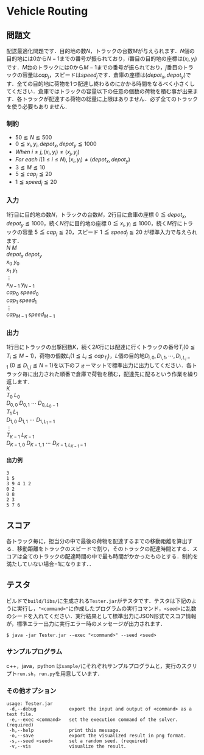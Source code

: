 # Vehicle Routing

## 問題文
配送最適化問題です．目的地の数$N$，トラックの台数$M$が与えられます．$N$個の目的地には$0$から$N-1$までの番号が振られており，$i$番目の目的地の座標は$(x_{i},y_{i})$です．$M$台のトラックには$0$から$M-1$までの番号が振られており，$j$番目のトラックの容量は$cap_{j}$，スピードは$speed_{j}$です．倉庫の座標は$(depot_{x},depot_{y})$です．全ての目的地に荷物を$1$つ配達し終わるのにかかる時間をなるべく小さくしてください．倉庫ではトラックの容量以下の任意の個数の荷物を積む事が出来ます．各トラックが配達する荷物の総量に上限はありません．必ず全てのトラックを使う必要もありません．

### 制約
- $50 \leqq N \leqq 500$
- $0 \leqq x_{i},y_{i},depot_{x},depot_{y} \leqq 1000$
- $When \ i \neq j,(x_{i},y_{i}) \neq (x_{j},y_{j})$
- $For \ each \ i (1 \leq i \leq N), (x_{i},y_{i}) \neq (depot_{x},depot_{y})$
- $3 \leqq M \leqq 10$
- $5 \leqq cap_{j} \leqq 20$
- $1 \leqq speed_{j} \leqq 20$

### 入力
$1$行目に目的地の数$N$，トラックの台数$M$，2行目に倉庫の座標 $0 \leqq depot_{x}, depot_{y} \leqq 1000$，続く$N$行に目的地の座標 $0 \leqq x_{i}, y_{i} \leqq 1000$，続く$M$行にトラックの容量 $5 \leqq cap_{j} \leqq 20$，スピード $1 \leqq speed_{j} \leqq 20$ が標準入力で与えられます．  
$N \ M$  
$depot_{x} \ depot_{y}$  
$x_{0} \ y_{0}$  
$x_{1} \ y_{1}$  
$\vdots$  
$x_{N-1} \ y_{N-1}$  
$cap_{0} \ speed_{0}$  
$cap_{1} \ speed_{1}$  
$\vdots$  
$cap_{M-1} \ speed_{M-1}$  

### 出力
$1$行目にトラックの出撃回数$K$，続く$2K$行には配達に行くトラックの番号$T_{i}(0 \leqq T_{i} \leqq M-1)$，荷物の個数$L_{i}(1 \leqq L_{i} \leqq cap_{T_{i}})$，$L$個の目的地$D_{i,0},D_{i,1},\cdots,D_{i,L_{i}-1} \ (0 \leqq D_{i,j} \leqq N-1)$を以下のフォーマットで標準出力に出力してください．各トラック毎に出力された順番で倉庫で荷物を積む，配達先に配るという作業を繰り返します．  
$K$  
$T_{0} \ L_{0}$  
$D_{0,0} \ D_{0,1} \ \cdots \ D_{0,L_{0}-1}$  
$T_{1} \ L_{1}$  
$D_{1,0} \ D_{1,1} \ \cdots \ D_{1,L_{1}-1}$  
$\vdots$  
$T_{K-1} \ L_{K-1}$  
$D_{K-1,0} \ D_{K-1,1} \ \cdots \ D_{K-1,L_{K-1}-1}$  

#### 出力例
```
3
1 5
3 9 4 1 2
0 2
0 8
2 3
5 7 6
```

## スコア
各トラック毎に，担当分の中で最後の荷物を配達するまでの移動距離を算出する．移動距離をトラックのスピードで割り，そのトラックの配達時間とする．スコアは全てのトラックの配達時間の中で最も時間がかかったものとする．制約を満たしていない場合$-1$になります．．

## テスタ
ビルドで`build/libs/`に生成される`Tester.jar`がテスタです．テスタは下記のように実行し，`"<command>"`に作成したプログラムの実行コマンド，`<seed>`に乱数のシードを入れてください．実行結果として標準出力にJSON形式でスコア情報が，標準エラー出力に実行エラー時のメッセージが出力されます．
```
$ java -jar Tester.jar --exec "<command>" --seed <seed>
```
### サンプルプログラム
c++，java，python は`sample/`にそれぞれサンプルプログラムと，実行のスクリプト`run.sh`，`run.py`を用意しています．

### その他オプション
```
usage: Tester.jar
 -d,--debug            export the input and output of <command> as a text file.
 -e,--exec <command>   set the execution command of the solver. (required)
 -h,--help             print this message.
 -o,--save             export the visualized result in png format.
 -s,--seed <seed>      set a random seed. (required)
 -v,--vis              visualize the result.
```
